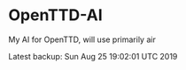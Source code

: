 # OpenTTD-AI
My AI for OpenTTD, will use primarily air

Latest backup: Sun Aug 25 19:02:01 UTC 2019
